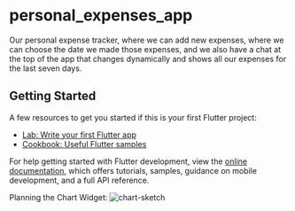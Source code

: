 # personal_expenses_app

Our personal expense tracker, where we can add new expenses, where we can choose the date we made those expenses, and we also have a chat at the top of the app that changes dynamically and shows all our expenses for the last seven days.

## Getting Started

A few resources to get you started if this is your first Flutter project:

- [Lab: Write your first Flutter app](https://docs.flutter.dev/get-started/codelab)
- [Cookbook: Useful Flutter samples](https://docs.flutter.dev/cookbook)

For help getting started with Flutter development, view the
[online documentation](https://docs.flutter.dev/), which offers tutorials,
samples, guidance on mobile development, and a full API reference.

Planning the Chart Widget:
![chart-sketch](https://user-images.githubusercontent.com/24736461/218472762-b85fdf57-6025-457e-8543-515d85d4c1f5.png)
